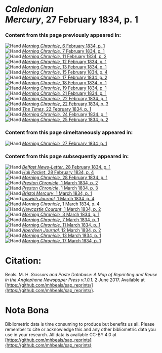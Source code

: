 # *Caledonian Mercury*, 27 February 1834, p. 1  
  
### Content from this page previously appeared in:  
![Hand](http://scissorsandpaste.net/wp-content/uploads/2017/06/smallhandpointer.png) [*Morning Chronicle*, 6 February 1834, p. 1](https://mhbeals.github.io/sap_html/Morning-Chronicle/Morning-Chronicle-6-February-1834-p-1)  
![Hand](http://scissorsandpaste.net/wp-content/uploads/2017/06/smallhandpointer.png) [*Morning Chronicle*, 7 February 1834, p. 1](https://mhbeals.github.io/sap_html/Morning-Chronicle/Morning-Chronicle-7-February-1834-p-1)  
![Hand](http://scissorsandpaste.net/wp-content/uploads/2017/06/smallhandpointer.png) [*Morning Chronicle*, 11 February 1834, p. 2](https://mhbeals.github.io/sap_html/Morning-Chronicle/Morning-Chronicle-11-February-1834-p-2)  
![Hand](http://scissorsandpaste.net/wp-content/uploads/2017/06/smallhandpointer.png) [*Morning Chronicle*, 12 February 1834, p. 1](https://mhbeals.github.io/sap_html/Morning-Chronicle/Morning-Chronicle-12-February-1834-p-1)  
![Hand](http://scissorsandpaste.net/wp-content/uploads/2017/06/smallhandpointer.png) [*Morning Chronicle*, 13 February 1834, p. 1](https://mhbeals.github.io/sap_html/Morning-Chronicle/Morning-Chronicle-13-February-1834-p-1)  
![Hand](http://scissorsandpaste.net/wp-content/uploads/2017/06/smallhandpointer.png) [*Morning Chronicle*, 15 February 1834, p. 4](https://mhbeals.github.io/sap_html/Morning-Chronicle/Morning-Chronicle-15-February-1834-p-4)  
![Hand](http://scissorsandpaste.net/wp-content/uploads/2017/06/smallhandpointer.png) [*Morning Chronicle*, 17 February 1834, p. 2](https://mhbeals.github.io/sap_html/Morning-Chronicle/Morning-Chronicle-17-February-1834-p-2)  
![Hand](http://scissorsandpaste.net/wp-content/uploads/2017/06/smallhandpointer.png) [*Morning Chronicle*, 18 February 1834, p. 1](https://mhbeals.github.io/sap_html/Morning-Chronicle/Morning-Chronicle-18-February-1834-p-1)  
![Hand](http://scissorsandpaste.net/wp-content/uploads/2017/06/smallhandpointer.png) [*Morning Chronicle*, 19 February 1834, p. 1](https://mhbeals.github.io/sap_html/Morning-Chronicle/Morning-Chronicle-19-February-1834-p-1)  
![Hand](http://scissorsandpaste.net/wp-content/uploads/2017/06/smallhandpointer.png) [*Morning Chronicle*, 21 February 1834, p. 1](https://mhbeals.github.io/sap_html/Morning-Chronicle/Morning-Chronicle-21-February-1834-p-1)  
![Hand](http://scissorsandpaste.net/wp-content/uploads/2017/06/smallhandpointer.png) [*Morning Chronicle*, 22 February 1834, p. 1](https://mhbeals.github.io/sap_html/Morning-Chronicle/Morning-Chronicle-22-February-1834-p-1)  
![Hand](http://scissorsandpaste.net/wp-content/uploads/2017/06/smallhandpointer.png) [*Morning Chronicle*, 22 February 1834, p. 3](https://mhbeals.github.io/sap_html/Morning-Chronicle/Morning-Chronicle-22-February-1834-p-3)  
![Hand](http://scissorsandpaste.net/wp-content/uploads/2017/06/smallhandpointer.png) [*The Times*, 22 February 1834, p. 1](https://mhbeals.github.io/sap_html/The-Times/The-Times-22-February-1834-p-1)  
![Hand](http://scissorsandpaste.net/wp-content/uploads/2017/06/smallhandpointer.png) [*Morning Chronicle*, 24 February 1834, p. 1](https://mhbeals.github.io/sap_html/Morning-Chronicle/Morning-Chronicle-24-February-1834-p-1)  
![Hand](http://scissorsandpaste.net/wp-content/uploads/2017/06/smallhandpointer.png) [*Morning Chronicle*, 25 February 1834, p. 2](https://mhbeals.github.io/sap_html/Morning-Chronicle/Morning-Chronicle-25-February-1834-p-2)  
  
### Content from this page simeltaneously appeared in:  
![Hand](http://scissorsandpaste.net/wp-content/uploads/2017/06/smallhandpointer.png) [*Morning Chronicle*, 27 February 1834, p. 1](https://mhbeals.github.io/sap_html/Morning-Chronicle/Morning-Chronicle-27-February-1834-p-1)  
  
### Content from this page subsequently appeared in:  
![Hand](http://scissorsandpaste.net/wp-content/uploads/2017/06/smallhandpointer.png) [*Belfast News-Letter*, 28 February 1834, p. 1](https://mhbeals.github.io/sap_html/Belfast-News-Letter/Belfast-News-Letter-28-February-1834-p-1)  
![Hand](http://scissorsandpaste.net/wp-content/uploads/2017/06/smallhandpointer.png) [*Hull Packet*, 28 February 1834, p. 4](https://mhbeals.github.io/sap_html/Hull-Packet/Hull-Packet-28-February-1834-p-4)  
![Hand](http://scissorsandpaste.net/wp-content/uploads/2017/06/smallhandpointer.png) [*Morning Chronicle*, 28 February 1834, p. 1](https://mhbeals.github.io/sap_html/Morning-Chronicle/Morning-Chronicle-28-February-1834-p-1)  
![Hand](http://scissorsandpaste.net/wp-content/uploads/2017/06/smallhandpointer.png) [*Preston Chronicle*, 1 March 1834, p. 2](https://mhbeals.github.io/sap_html/Preston-Chronicle/Preston-Chronicle-1-March-1834-p-2)  
![Hand](http://scissorsandpaste.net/wp-content/uploads/2017/06/smallhandpointer.png) [*Preston Chronicle*, 1 March 1834, p. 3](https://mhbeals.github.io/sap_html/Preston-Chronicle/Preston-Chronicle-1-March-1834-p-3)  
![Hand](http://scissorsandpaste.net/wp-content/uploads/2017/06/smallhandpointer.png) [*Bristol Mercury*, 1 March 1834, p. 1](https://mhbeals.github.io/sap_html/Bristol-Mercury/Bristol-Mercury-1-March-1834-p-1)  
![Hand](http://scissorsandpaste.net/wp-content/uploads/2017/06/smallhandpointer.png) [*Ipswich Journal*, 1 March 1834, p. 4](https://mhbeals.github.io/sap_html/Ipswich-Journal/Ipswich-Journal-1-March-1834-p-4)  
![Hand](http://scissorsandpaste.net/wp-content/uploads/2017/06/smallhandpointer.png) [*Morning Chronicle*, 1 March 1834, p. 4](https://mhbeals.github.io/sap_html/Morning-Chronicle/Morning-Chronicle-1-March-1834-p-4)  
![Hand](http://scissorsandpaste.net/wp-content/uploads/2017/06/smallhandpointer.png) [*Newcastle Courant*, 1 March 1834, p. 2](https://mhbeals.github.io/sap_html/Newcastle-Courant/Newcastle-Courant-1-March-1834-p-2)  
![Hand](http://scissorsandpaste.net/wp-content/uploads/2017/06/smallhandpointer.png) [*Morning Chronicle*, 3 March 1834, p. 1](https://mhbeals.github.io/sap_html/Morning-Chronicle/Morning-Chronicle-3-March-1834-p-1)  
![Hand](http://scissorsandpaste.net/wp-content/uploads/2017/06/smallhandpointer.png) [*Morning Chronicle*, 7 March 1834, p. 1](https://mhbeals.github.io/sap_html/Morning-Chronicle/Morning-Chronicle-7-March-1834-p-1)  
![Hand](http://scissorsandpaste.net/wp-content/uploads/2017/06/smallhandpointer.png) [*Morning Chronicle*, 11 March 1834, p. 1](https://mhbeals.github.io/sap_html/Morning-Chronicle/Morning-Chronicle-11-March-1834-p-1)  
![Hand](http://scissorsandpaste.net/wp-content/uploads/2017/06/smallhandpointer.png) [*Aberdeen Journal*, 12 March 1834, p. 2](https://mhbeals.github.io/sap_html/Aberdeen-Journal/Aberdeen-Journal-12-March-1834-p-2)  
![Hand](http://scissorsandpaste.net/wp-content/uploads/2017/06/smallhandpointer.png) [*Morning Chronicle*, 13 March 1834, p. 1](https://mhbeals.github.io/sap_html/Morning-Chronicle/Morning-Chronicle-13-March-1834-p-1)  
![Hand](http://scissorsandpaste.net/wp-content/uploads/2017/06/smallhandpointer.png) [*Morning Chronicle*, 17 March 1834, p. 1](https://mhbeals.github.io/sap_html/Morning-Chronicle/Morning-Chronicle-17-March-1834-p-1)  


# Citation: 

Beals. M. H. *Scissors and Paste Database: A Map of Reprinting and Reuse in the Anglophone Newspaper Press v.1.0.1.* 2 June 2017. Available at [https://github.com/mhbeals/sap_reprints/](https://github.com/mhbeals/sap_reprints/). 

# Nota Bona

Bibliometric data is time consuming to produce but benefits us all. Please remember to cite or acknowledge this and any other bibliometric data you use in your research. All data is available CC-BY 4.0 at [https://github.com/mhbeals/sap_reprints](https://github.com/mhbeals/sap_reprints)